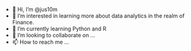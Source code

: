 - 👋 Hi, I’m @jus10m
- 👀 I’m interested in learning more about data analytics in the realm of Finance.
- 🌱 I’m currently learning Python and R
- 💞️ I’m looking to collaborate on ...
- 📫 How to reach me ...

<!---
jus10m/jus10m is a ✨ special ✨ repository because its `README.md` (this file) appears on your GitHub profile.
You can click the Preview link to take a look at your changes.
--->
